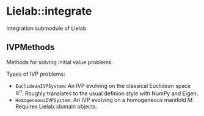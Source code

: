 # Lielab::integrate

Integration submodule of Lielab.

## IVPMethods

Methods for solving initial value problems.

Types of IVP problems:

- `EuclideanIVPSystem`: An IVP evolving on the classical Euclidean space $\mathbb{R}^n$. Roughly translates to the usual definion style with NumPy and Eigen.
- `HomogeneousIVPSystem`: An IVP evolving on a homogeneous manifold $M$. Requires Lielab::domain objects.
